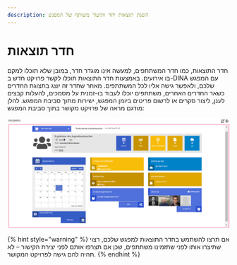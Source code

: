 ```yaml
---
description: השגת תוצאות יחד ותיעוד משותף של המפגש
---
```


# חדר תוצאות

חדר התוצאות, כמו חדר המשתתפים, למעשה אינו מוגדר חדר, במובן שלא תוכלו למקם בו אירועים. באמצעות חדר התוצאות תוכלו לקשר פרויקט חדש ב-DINA עם המפגש שלכם, ולאפשר גישה אליו לכל המשתתפים. מאחר שחדר זה יוצג בתצוגת החדרים כשאר החדרים האחרים, משתתפים יוכלו לעבוד בו-זמנית על מסמכים, להעלות קבצים לענן, ליצור סקרים או לרשום פריטים ביומן המפגש, ישירות מתוך סביבת המפגש. להלן מודגם מראה של פרויקט מקושר בתוך סביבת המפגש:

![](../../.gitbook/assets/ergebnisraum_heb.png)

{% hint style="warning" %}
אם תרצו להשתמש בחדר התוצאות למפגש שלכם, רצוי שתיצרו אותו לפני שתזמינו משתתפים, שכן אם תצרפו אותם לפני יצירת הקישור – לא תהיה להם גישה לפרויקט המקושר.
{% endhint %}

